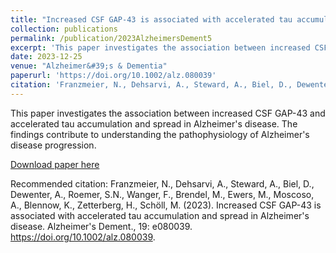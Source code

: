 ```yaml
---
title: "Increased CSF GAP-43 is associated with accelerated tau accumulation and spread in Alzheimer&#39;s disease"
collection: publications
permalink: /publication/2023AlzheimersDement5
excerpt: 'This paper investigates the association between increased CSF GAP-43 and accelerated tau accumulation and spread in Alzheimer&#39;s disease.'
date: 2023-12-25
venue: "Alzheimer&#39;s & Dementia"
paperurl: 'https://doi.org/10.1002/alz.080039'
citation: 'Franzmeier, N., Dehsarvi, A., Steward, A., Biel, D., Dewenter, A., Roemer, S.N., Wanger, F., Brendel, M., Ewers, M., Moscoso, A., Blennow, K., Zetterberg, H., Schoell, M. (2023). Increased CSF GAP-43 is associated with accelerated tau accumulation and spread in Alzheimer&#39;s disease. Alzheimer&#39;s Dement., 19: e080039. https://doi.org/10.1002/alz.080039.'
---
```


This paper investigates the association between increased CSF GAP-43 and accelerated tau accumulation and spread in Alzheimer's disease. The findings contribute to understanding the pathophysiology of Alzheimer's disease progression.

[Download paper here](https://doi.org/10.1002/alz.080039)

Recommended citation: Franzmeier, N., Dehsarvi, A., Steward, A., Biel, D., Dewenter, A., Roemer, S.N., Wanger, F., Brendel, M., Ewers, M., Moscoso, A., Blennow, K., Zetterberg, H., Schöll, M. (2023). Increased CSF GAP-43 is associated with accelerated tau accumulation and spread in Alzheimer's disease. Alzheimer's Dement., 19: e080039. https://doi.org/10.1002/alz.080039.

